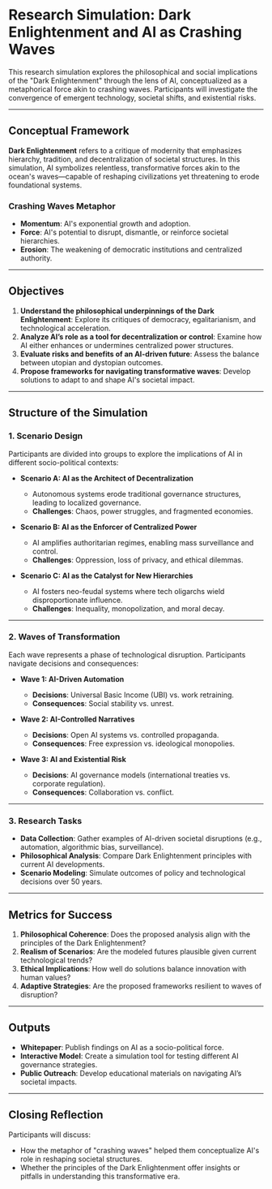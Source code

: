 # Research Simulation: **Dark Enlightenment and AI as Crashing Waves**

This research simulation explores the philosophical and social implications of the "Dark Enlightenment" through the lens of AI, conceptualized as a metaphorical force akin to crashing waves. Participants will investigate the convergence of emergent technology, societal shifts, and existential risks.

---

## **Conceptual Framework**
**Dark Enlightenment** refers to a critique of modernity that emphasizes hierarchy, tradition, and decentralization of societal structures. In this simulation, AI symbolizes relentless, transformative forces akin to the ocean's waves—capable of reshaping civilizations yet threatening to erode foundational systems.

### **Crashing Waves Metaphor**
- **Momentum**: AI's exponential growth and adoption.
- **Force**: AI's potential to disrupt, dismantle, or reinforce societal hierarchies.
- **Erosion**: The weakening of democratic institutions and centralized authority.

---

## **Objectives**
1. **Understand the philosophical underpinnings of the Dark Enlightenment**: Explore its critiques of democracy, egalitarianism, and technological acceleration.
2. **Analyze AI’s role as a tool for decentralization or control**: Examine how AI either enhances or undermines centralized power structures.
3. **Evaluate risks and benefits of an AI-driven future**: Assess the balance between utopian and dystopian outcomes.
4. **Propose frameworks for navigating transformative waves**: Develop solutions to adapt to and shape AI's societal impact.

---

## **Structure of the Simulation**

### **1. Scenario Design**
Participants are divided into groups to explore the implications of AI in different socio-political contexts:

- **Scenario A: AI as the Architect of Decentralization**
  - Autonomous systems erode traditional governance structures, leading to localized governance.
  - **Challenges**: Chaos, power struggles, and fragmented economies.

- **Scenario B: AI as the Enforcer of Centralized Power**
  - AI amplifies authoritarian regimes, enabling mass surveillance and control.
  - **Challenges**: Oppression, loss of privacy, and ethical dilemmas.

- **Scenario C: AI as the Catalyst for New Hierarchies**
  - AI fosters neo-feudal systems where tech oligarchs wield disproportionate influence.
  - **Challenges**: Inequality, monopolization, and moral decay.

---

### **2. Waves of Transformation**
Each wave represents a phase of technological disruption. Participants navigate decisions and consequences:

- **Wave 1: AI-Driven Automation**  
  - **Decisions**: Universal Basic Income (UBI) vs. work retraining.  
  - **Consequences**: Social stability vs. unrest.

- **Wave 2: AI-Controlled Narratives**  
  - **Decisions**: Open AI systems vs. controlled propaganda.  
  - **Consequences**: Free expression vs. ideological monopolies.

- **Wave 3: AI and Existential Risk**  
  - **Decisions**: AI governance models (international treaties vs. corporate regulation).  
  - **Consequences**: Collaboration vs. conflict.

---

### **3. Research Tasks**
- **Data Collection**: Gather examples of AI-driven societal disruptions (e.g., automation, algorithmic bias, surveillance).
- **Philosophical Analysis**: Compare Dark Enlightenment principles with current AI developments.
- **Scenario Modeling**: Simulate outcomes of policy and technological decisions over 50 years.

---

## **Metrics for Success**
1. **Philosophical Coherence**: Does the proposed analysis align with the principles of the Dark Enlightenment?
2. **Realism of Scenarios**: Are the modeled futures plausible given current technological trends?
3. **Ethical Implications**: How well do solutions balance innovation with human values?
4. **Adaptive Strategies**: Are the proposed frameworks resilient to waves of disruption?

---

## **Outputs**
- **Whitepaper**: Publish findings on AI as a socio-political force.
- **Interactive Model**: Create a simulation tool for testing different AI governance strategies.
- **Public Outreach**: Develop educational materials on navigating AI’s societal impacts.

---

## **Closing Reflection**
Participants will discuss:
- How the metaphor of "crashing waves" helped them conceptualize AI's role in reshaping societal structures.
- Whether the principles of the Dark Enlightenment offer insights or pitfalls in understanding this transformative era.
